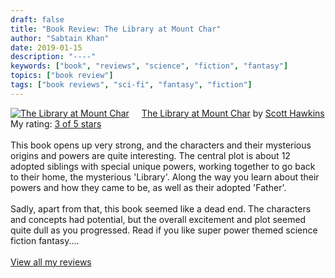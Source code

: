 ```yaml
---
draft: false
title: "Book Review: The Library at Mount Char"
author: "Sabtain Khan"
date: 2019-01-15
description: "----"
keywords: ["book", "reviews", "science", "fiction", "fantasy"]
topics: ["book review"]
tags: ["book reviews", "sci-fi", "fantasy", "fiction"]
---
```



<a href="https://www.goodreads.com/book/show/26892110-the-library-at-mount-char" style="float: left; padding-right: 20px"><img border="0" alt="The Library at Mount Char" src="https://i.gr-assets.com/images/S/compressed.photo.goodreads.com/books/1453225113l/26892110._SX98_.jpg" /></a><a href="https://www.goodreads.com/book/show/26892110-the-library-at-mount-char">The Library at Mount Char</a> by <a href="https://www.goodreads.com/author/show/8446300.Scott_Hawkins">Scott  Hawkins</a><br/>
My rating: <a href="https://www.goodreads.com/review/show/2669118632">3 of 5 stars</a><br /><br />
This book opens up very strong, and the characters and their mysterious origins and powers are quite interesting. The central plot is about 12 adopted siblings with special unique powers, working together to go back to their home, the mysterious 'Library'. Along the way you learn about their powers and how they came to be, as well as their adopted 'Father'.<br /><br />Sadly, apart from that, this book seemed like a dead end. The characters and concepts had potential, but the overall excitement and plot seemed quite dull as you progressed. Read if you like super power themed science fiction fantasy....
<br/><br/>
<a href="https://www.goodreads.com/review/list/19015356-sabtain-khan">View all my reviews</a>


